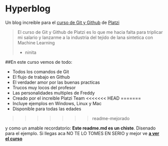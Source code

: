 # Hyperblog
Un blog increible para el [curso de Git y Github]() de [Platzi]()
>El curso de Git y Github de Platzi es lo que me hacia falta para triplicar mi salario y lanzarme a la industria del tejido de lana sintetica con Machine Learning
> - ninita

##En este curso vemos de todo: 
* Todos los comandos de Git
* El flujo de trabajo en Github
* El verdader amor por las buenas practicas
* Trucos muy locos del profesor
* Las personalidades multiples de Freddy
* Creado por el increible Platzi Team
<<<<<<< HEAD
=======
* Incluye ejemplos en Windows, Linux y Mac
* Disponible para todas las edades
>>>>>>> readme-mejorado

y como un amable recordatorio: **Este readme.md es un chiste**. Disenado para el ejemplo. Si llegas aca NO TE LO TOMES EN SERIO y mejor ve **[a ver el curso]()**